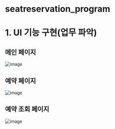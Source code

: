 # seatreservation_program
# 1. UI 기능 구현(업무 파악)

## **메인 페이지**

![image](https://user-images.githubusercontent.com/106788504/173225135-0f63f27b-7eae-4288-a1ff-66938c0a6e9c.png)

## 예약 페이지

![image](https://user-images.githubusercontent.com/106788504/173225152-3dbf3f43-4e86-475a-830d-9090b4776e8e.png)

## 예약 조회 페이지

![image](https://user-images.githubusercontent.com/106788504/173225164-a3cedc1a-8262-4f70-96b2-6dcef9f3e7c5.png)
